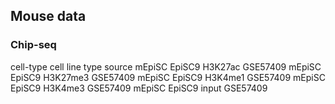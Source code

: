 
## Mouse data
### Chip-seq

cell-type	cell line	type	source
mEpiSC	EpiSC9	H3K27ac	GSE57409
mEpiSC	EpiSC9	H3K27me3	GSE57409
mEpiSC	EpiSC9	H3K4me1	GSE57409
mEpiSC	EpiSC9	H3K4me3	GSE57409
mEpiSC	EpiSC9	input	GSE57409
